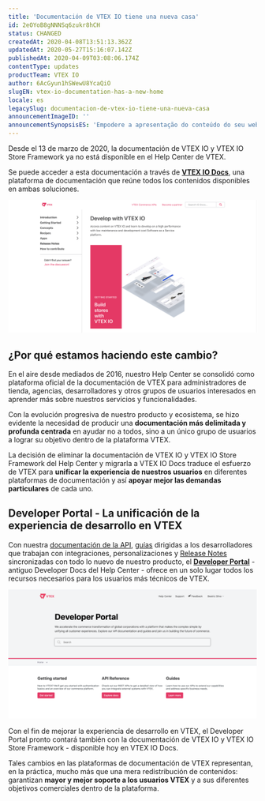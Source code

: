 ```yaml
---
title: 'Documentación de VTEX IO tiene una nueva casa'
id: 2eOYoB8gNNNSq6zukr8hCH
status: CHANGED
createdAt: 2020-04-08T13:51:13.362Z
updatedAt: 2020-05-27T15:16:07.142Z
publishedAt: 2020-04-09T03:08:06.174Z
contentType: updates
productTeam: VTEX IO
author: 6AcGyun1hSWewU8YcaQiO
slugEN: vtex-io-documentation-has-a-new-home
locale: es
legacySlug: documentacion-de-vtex-io-tiene-una-nueva-casa
announcementImageID: ''
announcementSynopsisES: 'Empodere a apresentação do conteúdo do seu website para os seus usuários e adotando as boas práticas de performance do VTEX IO.'
---
```


Desde el 13 de marzo de 2020, la documentación de VTEX IO y VTEX IO Store Framework ya no está disponible en el Help Center de VTEX. 

Se puede acceder a esta documentación a través de [**VTEX IO Docs**](https://vtex.io/docs), una plataforma de documentación que reúne todos los contenidos disponibles en ambas soluciones. 

![vtex-io-docs](https://raw.githubusercontent.com/vtexdocs/help-center-content/refs/heads/main/docs/es/announcements/2020/documentacion-de-vtex-io-tiene-una-nueva-casa_1.png)

## ¿Por qué estamos haciendo este cambio?

En el aire desde mediados de 2016, nuestro Help Center se consolidó como plataforma oficial de la documentación de VTEX para administradores de tienda, agencias, desarrolladores y otros grupos de usuarios interesados en aprender más sobre nuestros servicios y funcionalidades. 

Con la evolución progresiva de nuestro producto y ecosistema, se hizo evidente la necesidad de producir una **documentación más delimitada y profunda centrada** en ayudar no a todos, sino a un único grupo de usuarios a lograr su objetivo dentro de la plataforma VTEX. 

La decisión de eliminar la documentación de VTEX IO y VTEX IO Store Framework del  Help Center y migrarla a VTEX IO Docs traduce el esfuerzo de VTEX para **unificar la experiencia de nuestros usuarios** en diferentes plataformas de documentación y así **apoyar mejor las demandas particulares** de cada uno. 

## Developer Portal - La unificación de la experiencia de desarrollo en VTEX

Con nuestra [documentación de la API](https://developers.vtex.com/reference), [guías](https://developers.vtex.com/docs) dirigidas a los desarrolladores que trabajan con integraciones, personalizaciones y  [Release Notes](https://developers.vtex.com/changelog)  sincronizadas con todo lo nuevo de nuestro producto, el [**Developer Portal**](https://developers.vtex.com) - antiguo Developer Docs del Help Center - ofrece en un solo lugar todos los recursos necesarios para los usuarios más técnicos de VTEX. 

![developer-portal](https://raw.githubusercontent.com/vtexdocs/help-center-content/refs/heads/main/docs/es/announcements/2020/documentacion-de-vtex-io-tiene-una-nueva-casa_2.png)

Con el fin de mejorar la experiencia de desarrollo en VTEX, el Developer Portal pronto contará también con la documentación de VTEX IO y VTEX IO Store Framework - disponible hoy en VTEX IO Docs. 

Tales cambios en las plataformas de documentación de VTEX representan, en la práctica, mucho más que una mera redistribución de contenidos: garantizan **mayor y mejor soporte a los usuarios VTEX** y a sus diferentes objetivos comerciales dentro de la plataforma. 


